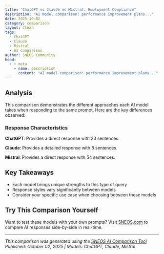 ```yaml
---
title: "ChatGPT vs Claude vs Mistral: Employment Compliance"
description: "AI model comparison: performance improvement plans..."
date: 2025-10-02
category: comparison
layout: Clean
tags:
  - ChatGPT
  - Claude
  - Mistral
  - AI Comparison
author: SNEOS Community
head:
  - - meta
    - name: description
      content: "AI model comparison: performance improvement plans..."
---
```


<ChatComparison
  title="ChatGPT vs Claude vs Mistral: Employment Compliance"
  prompt="performance improvement plans"
  :responses='{
    "ChatGPT": "A Performance Improvement Plan (PIP) is a formal document or process used by managers and HR professionals to address an employee\u2019s underperformance and provide a structured approach to help them improve. It outlines specific areas where the employee is not meeting expectations, sets clear goals, and provides resources and timelines for improvement.\n\n### Key Elements of a Performance Improvement Plan:\n1. **Clear Description of Performance Issues**  \n   - Specific examples of when and how the employee\u2019s performance has fallen short.\n   \n2. **Expected Performance Standards**  \n   - Clear and measurable goals or standards the employee is expected to meet.\n\n3. **Action Plan**  \n   - Steps the employee must take to improve performance.\n   - Support and resources the employer will provide (training, mentoring, etc.).\n\n4. **Timeline**  \n   - A defined period for improvement, often ranging from 30 to 90 days.\n\n5. **Consequences**  \n   - Explanation of what happens if the employee does not improve (e.g., further disciplinary action, termination).\n\n6. **Follow-up and Evaluation**  \n   - Scheduled meetings to discuss progress and provide feedback.\n\n### Benefits of a Performance Improvement Plan:\n- Provides clear expectations and structure for employees to improve.\n- Helps document efforts to support employee development.\n- Can protect the employer legally by demonstrating a fair process.\n- Encourages open communication between management and employees.\n\n### Sample Template for a Performance Improvement Plan:\n\n**Employee Name:**  \n**Position:**  \n**Manager:**  \n**Date:**  \n**Review Period:**  \n\n**Performance Issues:**  \n- [List specific performance concerns]\n\n**Performance Improvement Goals:**  \n- [List measurable goals]\n\n**Actions Required:**  \n- [Step 1]  \n- [Step 2]  \n- [Training, mentoring, resources]\n\n**Timeline:**  \n- Start Date:  \n- Review Date(s):  \n\n**Consequences of Non-Improvement:**  \n- [Details]\n\n**Signatures:**  \n- Employee: ________________  \n- Manager: ________________\n\n---\n\nIf you want, I can help you draft a detailed PIP for a specific situation or provide tips on how to present it effectively.",
    "Claude": "# Performance Improvement Plans (PIPs)\n\n## What is a Performance Improvement Plan?\n\nA Performance Improvement Plan is a formal document that outlines specific performance deficiencies and establishes clear expectations, goals, and timelines for improvement. PIPs serve as both a support tool and documentation process.\n\n## Key Components of an Effective PIP\n\n### 1. **Clear Problem Identification**\n- Specific performance issues or behaviors\n- Objective examples with dates and context\n- Gap between current and expected performance\n- Impact on team/organization\n\n### 2. **SMART Goals**\n- **Specific**: Clear, detailed objectives\n- **Measurable**: Quantifiable metrics\n- **Achievable**: Realistic expectations\n- **Relevant**: Aligned with role requirements\n- **Time-bound**: Specific deadlines\n\n### 3. **Support and Resources**\n- Training opportunities\n- Mentoring or coaching\n- Tools and resources needed\n- Manager check-ins and feedback schedule\n\n### 4. **Timeline and Milestones**\n- Overall PIP duration (typically 30-90 days)\n- Interim review dates\n- Specific milestone achievements\n- Final evaluation date\n\n## PIP Process Steps\n\n### **Phase 1: Preparation**\n- Document performance issues thoroughly\n- Gather objective evidence\n- Consult with HR\n- Prepare support resources\n\n### **Phase 2: Initial Meeting**\n- Present concerns clearly and objectively\n- Listen to employee\u0027s perspective\n- Collaborate on improvement plan\n- Set expectations and timeline\n\n### **Phase 3: Implementation**\n- Regular check-ins and feedback\n- Provide promised support and resources\n- Document progress and setbacks\n- Adjust plan if necessary\n\n### **Phase 4: Evaluation**\n- Assess goal achievement\n- Make final decision on employment status\n- Document outcomes\n- Plan next steps\n\n## Best Practices\n\n### **For Managers:**\n- \u2705 Be specific and objective\n- \u2705 Focus on behaviors, not personality\n- \u2705 Provide adequate support and resources\n- \u2705 Give regular, constructive feedback\n- \u2705 Document everything thoroughly\n- \u2705 Be consistent and fair\n\n### **Common Pitfalls to Avoid:**\n- \u274C Vague or subjective language\n- \u274C Unrealistic timelines or expectations\n- \u274C Lack of support or resources\n- \u274C Inconsistent application\n- \u274C Poor documentation\n- \u274C Using PIP as punishment rather than improvement tool\n\n## Sample PIP Timeline\n\n| **Week** | **Activities** | **Deliverables** |\n|----------|---------------|------------------|\n| 1 | Initial meeting, goal setting | Signed PIP document |\n| 2-3 | Daily check-ins, skill building | Weekly progress reports |\n| 4 | Mid-point review | Formal progress assessment |\n| 5-6 | Continued improvement efforts | Ongoing documentation |\n| 7-8 | Final evaluation period | Performance metrics review |\n\n## Legal and Ethical Considerations\n\n- Ensure fair and consistent application\n- Avoid discrimination or bias\n- Provide genuine opportunity for improvement\n- Maintain confidentiality\n- Follow company policies and procedures\n- Consider ADA accommodations if applicable\n\n## Measuring Success\n\n**Successful PIP indicators:**\n- Goals met within timeline\n- Sustained improvement beyond PIP period\n- Improved employee engagement\n- Better team dynamics\n\n**When PIPs don\u0027t work:**\n- Continued performance deficiencies\n- Lack of effort or engagement\n- Inability to meet minimum standards\n- Negative impact on team/organization\n\n## Alternatives to Consider\n\nBefore implementing a PIP, consider:\n- Additional training or development\n- Role adjustment or reassignment\n- Workload rebalancing\n- Addressing external factors affecting performance\n- Coaching or mentoring programs\n\nWould you like me to elaborate on any specific aspect of PIPs or help you develop a PIP template for your organization?",
    "Mistral": "Performance Improvement Plans (PIPs) are formal documents used by employers to help employees who are not meeting job expectations improve their performance. Here\u0027s a step-by-step guide on how to create and implement a PIP:\n\n### 1. **Identify the Performance Issues**\n   - **Specific Problems:** Clearly define the areas where the employee is falling short.\n   - **Documentation:** Gather evidence and documentation to support the identified issues.\n\n### 2. **Set Clear Goals and Expectations**\n   - **SMART Goals:** Ensure the goals are Specific, Measurable, Achievable, Relevant, and Time-bound.\n   - **Performance Standards:** Outline the expected performance standards and how they will be measured.\n\n### 3. **Develop an Action Plan**\n   - **Steps to Improvement:** Break down the goals into actionable steps.\n   - **Resources and Support:** Provide the necessary resources, training, or support to help the employee succeed.\n   - **Timeline:** Set a clear timeline for achieving the goals.\n\n### 4. **Communicate the Plan**\n   - **Meeting:** Schedule a meeting with the employee to discuss the PIP.\n   - **Explanation:** Clearly explain the performance issues, the goals, and the action plan.\n   - **Feedback:** Allow the employee to ask questions and provide feedback.\n\n### 5. **Monitor Progress**\n   - **Regular Check-ins:** Schedule regular check-ins to monitor progress and provide feedback.\n   - **Documentation:** Keep a record of the employee\u0027s progress and any feedback provided.\n\n### 6. **Evaluate and Review**\n   - **Final Review:** At the end of the PIP period, evaluate the employee\u0027s performance against the set goals.\n   - **Decision:** Based on the evaluation, decide whether the employee has met the performance standards or if further action is needed.\n\n### 7. **Follow-Up Actions**\n   - **Success:** If the employee meets the goals, acknowledge their improvement and discuss next steps.\n   - **Further Action:** If the employee does not meet the goals, consider further actions such as additional training, reassignment, or termination.\n\n### Sample Performance Improvement Plan\n\n#### 1. **Identified Performance Issues**\n   - **Issue 1:** Frequent tardiness.\n   - **Issue 2:** Low productivity in completing assigned tasks.\n\n#### 2. **Clear Goals and Expectations**\n   - **Goal 1:** Arrive at work on time every day.\n   - **Goal 2:** Increase productivity by completing 80% of assigned tasks within the given deadlines.\n\n#### 3. **Action Plan**\n   - **Steps to Improvement:**\n     - **Issue 1:** Set a daily alarm and plan to arrive 15 minutes early.\n     - **Issue 2:** Break down tasks into smaller, manageable parts and prioritize them.\n   - **Resources and Support:**\n     - Provide time management training.\n     - Offer mentorship from a senior colleague.\n   - **Timeline:**\n     - **Issue 1:** Achieve 100% punctuality within 2 weeks.\n     - **Issue 2:** Achieve 80% task completion within 4 weeks.\n\n#### 4. **Communication**\n   - **Meeting:** Schedule a meeting to discuss the PIP.\n   - **Explanation:** Clearly explain the performance issues, goals, and action plan.\n   - **Feedback:** Allow the employee to ask questions and provide feedback.\n\n#### 5. **Monitoring Progress**\n   - **Regular Check-ins:** Weekly check-ins to monitor progress.\n   - **Documentation:** Keep a record of progress and feedback.\n\n#### 6. **Evaluation and Review**\n   - **Final Review:** Evaluate performance at the end of the 4-week period.\n   - **Decision:** Based on the evaluation, decide on further actions.\n\n#### 7. **Follow-Up Actions**\n   - **Success:** Acknowledge improvement and discuss next steps.\n   - **Further Action:** If goals are not met, consider additional training, reassignment, or termination.\n\n### Tips for Success\n- **Positive Reinforcement:** Provide positive reinforcement for improvements.\n- **Constructive Feedback:** Offer constructive feedback and support throughout the process.\n- **Fairness and Transparency:** Ensure the process is fair and transparent to maintain trust and morale.\n\nBy following these steps, you can create an effective Performance Improvement Plan that helps employees improve their performance and contributes to a more productive work environment."
  }'
  published-date="02:00"
/>

## Analysis

This comparison demonstrates the different approaches each AI model takes when responding to the same prompt. Here are the key differences observed:

### Response Characteristics

**ChatGPT**: Provides a direct response with 23 sentences. 

**Claude**: Provides a detailed response with 8 sentences. 

**Mistral**: Provides a direct response with 54 sentences. 

## Key Takeaways

- Each model brings unique strengths to this type of query
- Response styles vary significantly between models
- Consider your specific use case when choosing between these models

## Try This Comparison Yourself

Want to test these models with your own prompts? Visit [SNEOS.com](https://sneos.com) to compare AI responses side-by-side in real-time.

---

*This comparison was generated using the [SNEOS AI Comparison Tool](https://sneos.com)*
*Published: October 02, 2025 | Models: ChatGPT, Claude, Mistral*
